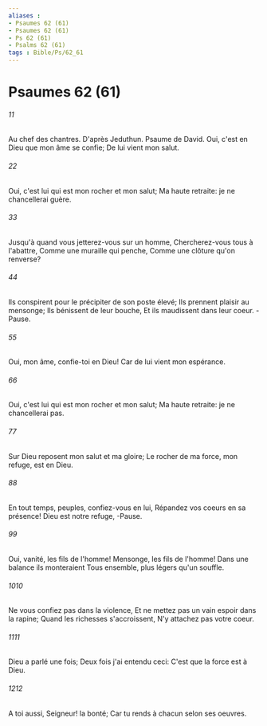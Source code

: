 ```yaml
---
aliases : 
- Psaumes 62 (61)
- Psaumes 62 (61)
- Ps 62 (61)
- Psalms 62 (61)
tags : Bible/Ps/62_61
---
```


# Psaumes 62 (61)

###### 11
Au chef des chantres. D'après Jeduthun. Psaume de David. Oui, c'est en Dieu que mon âme se confie; De lui vient mon salut.
###### 22
Oui, c'est lui qui est mon rocher et mon salut; Ma haute retraite: je ne chancellerai guère.
###### 33
Jusqu'à quand vous jetterez-vous sur un homme, Chercherez-vous tous à l'abattre, Comme une muraille qui penche, Comme une clôture qu'on renverse?
###### 44
Ils conspirent pour le précipiter de son poste élevé; Ils prennent plaisir au mensonge; Ils bénissent de leur bouche, Et ils maudissent dans leur coeur. -Pause.
###### 55
Oui, mon âme, confie-toi en Dieu! Car de lui vient mon espérance.
###### 66
Oui, c'est lui qui est mon rocher et mon salut; Ma haute retraite: je ne chancellerai pas.
###### 77
Sur Dieu reposent mon salut et ma gloire; Le rocher de ma force, mon refuge, est en Dieu.
###### 88
En tout temps, peuples, confiez-vous en lui, Répandez vos coeurs en sa présence! Dieu est notre refuge, -Pause.
###### 99
Oui, vanité, les fils de l'homme! Mensonge, les fils de l'homme! Dans une balance ils monteraient Tous ensemble, plus légers qu'un souffle.
###### 1010
Ne vous confiez pas dans la violence, Et ne mettez pas un vain espoir dans la rapine; Quand les richesses s'accroissent, N'y attachez pas votre coeur.
###### 1111
Dieu a parlé une fois; Deux fois j'ai entendu ceci: C'est que la force est à Dieu.
###### 1212
A toi aussi, Seigneur! la bonté; Car tu rends à chacun selon ses oeuvres.
